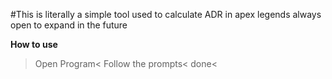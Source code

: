 #This is literally a simple tool used to calculate ADR in apex legends always open to expand in the future

__How to use__
>Open Program<
>Follow the prompts<
> done<
